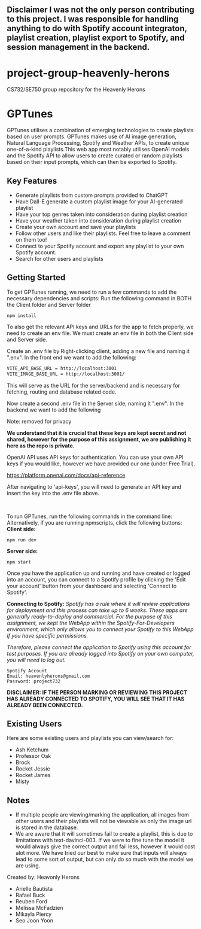 ## **Disclaimer** I was not the only person contributing to this project. I was responsible for handling anything to do with Spotify account integraton, playlist creation, playlist export to Spotify, and session management in the backend. 

# project-group-heavenly-herons
CS732/SE750 group repository for the Heavenly Herons
<br>
# **GPT**unes
GPTunes utilises a combination of emerging technologies to create playlists based on user prompts. GPTunes makes use of AI image generation, Natural Language Processing, Spotify and Weather APIs, to create unique one-of-a-kind playlists.This web app most notably utilises OpenAI models and the Spotify API to allow users to create curated or random playlists based on their input prompts, which can then be exported to Spotify. 


## Key Features
* Generate playlists from custom prompts provided to ChatGPT
* Have Dall-E generate a custom playlist image for your AI-generated playlist
* Have your top genres taken into consideration during playlist creation
* Have your weather taken into consideration during playlist creation
* Create your own account and save your playlists
* Follow other users and like their playlists. Feel free to leave a comment on them too!
* Connect to your Spotify account and export any playlist to your own Spotify account.
* Search for other users and playlists


## Getting Started
To get GPTunes running, we need to run a few commands to add the necessary dependencies and scripts:
Run the following command in BOTH the Client folder and Server folder

```npm install```

To also get the relevant API keys and URLs for the app to fetch properly, we need to create an env file. We must create an env file in both the Client side and Server side.

Create an .env file by Right-clicking client, adding a new file and naming it ".env". In the front end we want to add the following:

```sh
VITE_API_BASE_URL = http://localhost:3001
VITE_IMAGE_BASE_URL = http://localhost:3001/
```

This will serve as the URL for the server/backend and is necessary for fetching, routing and database related code.

Now create a second .env file in the Server side, naming it ".env". In the backend we want to add the following

Note: removed for privacy

**We understand that it is crucial that these keys are kept secret and not shared, however for the purpose of this assignment, we are publishing it here as the repo is private.**

OpenAI API uses API keys for authentication. You can use your own API keys if you would like, however we have provided our one (under Free Trial).

https://platform.openai.com/docs/api-reference

After navigating to 'api-keys', you will need to generate an API key and insert the key into the .env file above. 

<br>

To run GPTunes, run the following commands in the command line:
Alternatively, if you are running npmscripts, click the following buttons:
**Client side:**

```
npm run dev
```

**Server side:**

```
npm start
```

Once you have the application up and running and have created or logged into an account, you can connect to a Spotify profile by clicking the 'Edit your account' button from your dashboard and selecting 'Connect to Spotify'.


**Connecting to Spotify:** *Spotify has a rule where it will review applications for deployment and this process can take up to 6 weeks. These apps are generally ready-to-deploy and commercial. For the purpose of this assignment, we kept the WebApp within the Spotify-For-Developers environment, which only allows you to connect your Spotify to this WebApp if you have specific permissions.*

*Therefore, please connect the application to Spotify using this account for test purposes. If you are already logged into Spotify on your own computer, you will need to log out.*

  ```
  Spotify Account
  Email: heavenlyherons@gmail.com
  Password: project732
  ```
<b>DISCLAIMER: IF THE PERSON MARKING OR REVIEWING THIS PROJECT HAS ALREADY CONNECTED TO SPOTIFY, YOU WILL SEE THAT IT HAS ALREADY BEEN CONNECTED.</b>

## Existing Users
Here are some existing users and playlists you can view/search for:
* Ash Ketchum
* Professor Oak
* Brock
* Rocket Jessie
* Rocket James
* Misty




## Notes
* If multiple people are viewing/marking the application, all images from other users and their playlists will not be viewable as only the image url is stored in the database.
* We are aware that it will sometimes fail to create a playlist, this is due to limitations with text-davinci-003. If we were to fine tune the model it would always give the correct output and fail less, however it would cost alot more. We have tried our best to make sure that inputs will always lead to some sort of output, but can only do so much with the model we are using.

Created by: Heavonly Herons
- Arielle Bautista
- Rafael Buck
- Reuben Ford
- Melissa McFadzien
- Mikayla Piercy
- Seo Joon Yoon
